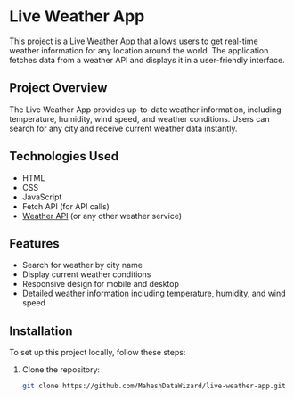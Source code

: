 # Live Weather App

This project is a Live Weather App that allows users to get real-time weather information for any location around the world. The application fetches data from a weather API and displays it in a user-friendly interface.

## Project Overview

The Live Weather App provides up-to-date weather information, including temperature, humidity, wind speed, and weather conditions. Users can search for any city and receive current weather data instantly.

## Technologies Used

- HTML
- CSS
- JavaScript
- Fetch API (for API calls)
- [Weather API](https://openweathermap.org/api) (or any other weather service)

## Features

- Search for weather by city name
- Display current weather conditions
- Responsive design for mobile and desktop
- Detailed weather information including temperature, humidity, and wind speed

## Installation

To set up this project locally, follow these steps:

1. Clone the repository:

   ```bash
   git clone https://github.com/MaheshDataWizard/live-weather-app.git
